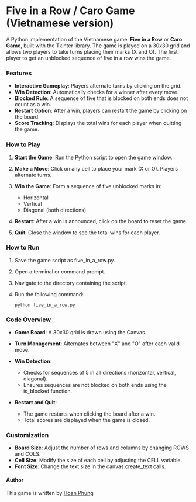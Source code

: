 # Five in a Row / Caro Game (Vietnamese version)

A Python implementation of the Vietnamese game: **Five in a Row** or **Caro Game**,
built with the Tkinter library. The game is played on a 30x30 grid and allows two players
to take turns placing their marks (X and O). The first player to get an unblocked sequence
of five in a row wins the game.


### Features

- **Interactive Gameplay**: Players alternate turns by clicking on the grid.
- **Win Detection**: Automatically checks for a winner after every move.
- **Blocked Rule**: A sequence of five that is blocked on both ends does not count as a win.
- **Restart Option**: After a win, players can restart the game by clicking on the board.
- **Score Tracking**: Displays the total wins for each player when quitting the game.


### How to Play

1. **Start the Game**: Run the Python script to open the game window.

2. **Make a Move**: Click on any cell to place your mark (X or O). Players alternate turns.

3. **Win the Game**: Form a sequence of five unblocked marks in:

    - Horizontal
    - Vertical
    - Diagonal (both directions)

4. **Restart**: After a win is announced, click on the board to reset the game.

5. **Quit**: Close the window to see the total wins for each player.


### How to Run

1. Save the game script as five_in_a_row.py.

2. Open a terminal or command prompt.

3. Navigate to the directory containing the script.

4. Run the following command:

    `python five_in_a_row.py`


### Code Overview

- **Game Board**: A 30x30 grid is drawn using the Canvas.
- **Turn Management**: Alternates between "X" and "O" after each valid move.
- **Win Detection**:

    * Checks for sequences of 5 in all directions (horizontal, vertical, diagonal).
    * Ensures sequences are not blocked on both ends using the is_blocked function.

- **Restart and Quit**:
    
    * The game restarts when clicking the board after a win.
    * Total scores are displayed when the game is closed.


### Customization

- **Board Size**: Adjust the number of rows and columns by changing ROWS and COLS.
- **Cell Size**: Modify the size of each cell by adjusting the CELL variable.
- **Font Size**: Change the text size in the canvas.create_text calls.


#### Author

This game is written by [Hoan Phung](https://github.com/hoanphungt)

